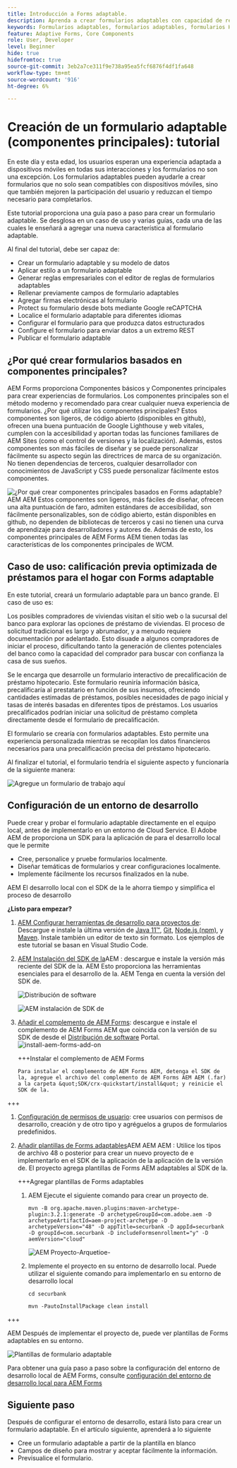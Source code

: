 ```yaml
---
title: Introducción a Forms adaptable.
description: Aprenda a crear formularios adaptables con capacidad de respuesta móvil con nuestro tutorial paso a paso. Estos formularios se adaptan perfectamente a todos los dispositivos, lo que garantiza una experiencia sin problemas.
keywords: Formularios adaptables, formularios adaptables, formularios HTML5
feature: Adaptive Forms, Core Components
role: User, Developer
level: Beginner
hide: true
hidefromtoc: true
source-git-commit: 3eb2a7ce311f9e738a95ea5fcf6876f4df1fa648
workflow-type: tm+mt
source-wordcount: '916'
ht-degree: 6%

---
```



# Creación de un formulario adaptable (componentes principales): tutorial

En este día y esta edad, los usuarios esperan una experiencia adaptada a dispositivos móviles en todas sus interacciones y los formularios no son una excepción. Los formularios adaptables pueden ayudarle a crear formularios que no solo sean compatibles con dispositivos móviles, sino que también mejoren la participación del usuario y reduzcan el tiempo necesario para completarlos.

Este tutorial proporciona una guía paso a paso para crear un formulario adaptable. Se desglosa en un caso de uso y varias guías, cada una de las cuales le enseñará a agregar una nueva característica al formulario adaptable.

Al final del tutorial, debe ser capaz de:

* Crear un formulario adaptable y su modelo de datos
* Aplicar estilo a un formulario adaptable
* Generar reglas empresariales con el editor de reglas de formularios adaptables
* Rellenar previamente campos de formulario adaptables
* Agregar firmas electrónicas al formulario
* Protect su formulario desde bots mediante Google reCAPTCHA
* Localice el formulario adaptable para diferentes idiomas
* Configurar el formulario para que produzca datos estructurados
* Configure el formulario para enviar datos a un extremo REST
* Publicar el formulario adaptable


## ¿Por qué crear formularios basados en componentes principales?

AEM Forms proporciona Componentes básicos y Componentes principales para crear experiencias de formularios. Los componentes principales son el método moderno y recomendado para crear cualquier nueva experiencia de formularios. ¿Por qué utilizar los componentes principales? Estos componentes son ligeros, de código abierto (disponibles en github), ofrecen una buena puntuación de Google Lighthouse y web vitales, cumplen con la accesibilidad y aportan todas las funciones familiares de AEM Sites (como el control de versiones y la localización). Además, estos componentes son más fáciles de diseñar y se puede personalizar fácilmente su aspecto según las directrices de marca de su organización. No tienen dependencias de terceros, cualquier desarrollador con conocimientos de JavaScript y CSS puede personalizar fácilmente estos componentes.

![¿Por qué crear componentes principales basados en Forms adaptable? AEM AEM Estos componentes son ligeros, más fáciles de diseñar, ofrecen una alta puntuación de faro, admiten estándares de accesibilidad, son fácilmente personalizables, son de código abierto, están disponibles en github, no dependen de bibliotecas de terceros y casi no tienen una curva de aprendizaje para desarrolladores y autores de. Además de esto, los componentes principales de AEM Forms AEM tienen todas las características de los componentes principales de WCM.](/help/forms/assets/cc-core-components-benefits.png)

## Caso de uso: calificación previa optimizada de préstamos para el hogar con Forms adaptable

En este tutorial, creará un formulario adaptable para un banco grande. El caso de uso es:

Los posibles compradores de viviendas visitan el sitio web o la sucursal del banco para explorar las opciones de préstamo de viviendas. El proceso de solicitud tradicional es largo y abrumador, y a menudo requiere documentación por adelantado. Esto disuade a algunos compradores de iniciar el proceso, dificultando tanto la generación de clientes potenciales del banco como la capacidad del comprador para buscar con confianza la casa de sus sueños.

Se le encarga que desarrolle un formulario interactivo de precalificación de préstamo hipotecario. Este formulario reuniría información básica, precalificaría al prestatario en función de sus insumos, ofreciendo cantidades estimadas de préstamos, posibles necesidades de pago inicial y tasas de interés basadas en diferentes tipos de préstamos. Los usuarios precalificados podrían iniciar una solicitud de préstamo completa directamente desde el formulario de precalificación.

El formulario se crearía con formularios adaptables. Esto permite una experiencia personalizada mientras se recopilan los datos financieros necesarios para una precalificación precisa del préstamo hipotecario.

Al finalizar el tutorial, el formulario tendría el siguiente aspecto y funcionaría de la siguiente manera:

![Agregue un formulario de trabajo aquí](/help/forms/assets/cc-tutorial-final-form.png)

## Configuración de un entorno de desarrollo

Puede crear y probar el formulario adaptable directamente en el equipo local, antes de implementarlo en un entorno de Cloud Service. El Adobe AEM de proporciona un SDK para la aplicación de para el desarrollo local que le permite

* Cree, personalice y pruebe formularios localmente.
* Diseñar temáticas de formularios y crear configuraciones localmente.
* Implemente fácilmente los recursos finalizados en la nube.

AEM El desarrollo local con el SDK de la le ahorra tiempo y simplifica el proceso de desarrollo


**¿Listo para empezar?**

1. [AEM Configurar herramientas de desarrollo para proyectos de](/help/forms/setup-local-development-environment.md#set-up-development-tools-for-aem-projects): Descargue e instale la última versión de [Java 11™](https://experienceleague.adobe.com/docs/experience-manager-learn/cloud-service/local-development-environment-set-up/development-tools.html?lang=es#local-development-environment-set-up), [Git](https://experienceleague.adobe.com/docs/experience-manager-learn/cloud-service/local-development-environment-set-up/development-tools.html?lang=es#install-git), [Node.js (npm)](https://experienceleague.adobe.com/docs/experience-manager-learn/cloud-service/local-development-environment-set-up/development-tools.html?lang=es#node-js), y [Maven](https://experienceleague.adobe.com/docs/experience-manager-learn/cloud-service/local-development-environment-set-up/development-tools.html?lang=es#install-maven). Instale también un editor de texto sin formato. Los ejemplos de este tutorial se basan en Visual Studio Code.

1. [AEM Instalación del SDK de la](/help/forms/setup-local-development-environment.md#set-up-local-experience-manager-environment-for-development)AEM : descargue e instale la versión más reciente del SDK de la. AEM Esto proporciona las herramientas esenciales para el desarrollo de la. AEM Tenga en cuenta la versión del SDK de.

   ![Distribución de software](/help/forms/assets/software-distribution.png)

   ![AEM instalación de SDK de](/help/forms/assets/start-aem-sdk.png)

1. [Añadir el complemento de AEM Forms](/help/forms/setup-local-development-environment.md#add-forms-archive-to-local-author-and-publish-instances-and-configure-forms-specific-users): descargue e instale el complemento de AEM Forms AEM que coincida con la versión de su SDK de desde el [Distribución de software](https://experience.adobe.com/#/downloads) Portal.
   ![install-aem-forms-add-on](/help/forms/assets/install-aem-forms-add-on.png)

   +++Instalar el complemento de AEM Forms

       Para instalar el complemento de AEM Forms AEM, detenga el SDK de la, agregue el archivo del complemento de AEM Forms AEM AEM (.far) a la carpeta &quot;SDK/crx-quickstart/install&quot; y reinicie el SDK de la.
   
+++

1. [Configuración de permisos de usuario](/help/forms/setup-local-development-environment.md#configure-users-and-permissions): cree usuarios con permisos de desarrollo, creación y de otro tipo y agréguelos a grupos de formularios predefinidos.


1. [Añadir plantillas de Forms adaptables](/help/forms/setup-local-development-environment.md#set-up-a-development-project-for-forms-based-on-experience-manager-archetype)AEM AEM AEM : Utilice los tipos de archivo 48 o posterior para crear un nuevo proyecto de e implementarlo en el SDK de la aplicación de la aplicación de la versión de. El proyecto agrega plantillas de Forms AEM adaptables al SDK de la.

   +++Agregar plantillas de Forms adaptables

   1. AEM Ejecute el siguiente comando para crear un proyecto de.

      ```
      mvn -B org.apache.maven.plugins:maven-archetype-plugin:3.2.1:generate -D archetypeGroupId=com.adobe.aem -D archetypeArtifactId=aem-project-archetype -D archetypeVersion="48" -D appTitle=securbank -D appId=securbank -D groupId=com.securbank -D includeFormsenrollment="y" -D aemVersion="cloud"
      ```

      ![AEM Proyecto-Arquetioe-](/help/forms/assets/aem-archetype-project.png)

   1. Implemente el proyecto en su entorno de desarrollo local. Puede utilizar el siguiente comando para implementarlo en su entorno de desarrollo local

      ```
      cd securbank
      
      mvn -PautoInstallPackage clean install
      ```

+++

   AEM Después de implementar el proyecto de, puede ver plantillas de Forms adaptables en su entorno.

   ![Plantillas de formulario adaptable](/help/forms/assets/adaptive-forms-templates.png)

Para obtener una guía paso a paso sobre la configuración del entorno de desarrollo local de AEM Forms, consulte [configuración del entorno de desarrollo local para AEM Forms](/help/forms/setup-local-development-environment.md)



## Siguiente paso

Después de configurar el entorno de desarrollo, estará listo para crear un formulario adaptable. En el artículo siguiente, aprenderá a lo siguiente

* Cree un formulario adaptable a partir de la plantilla en blanco
* Campos de diseño para mostrar y aceptar fácilmente la información.
* Previsualice el formulario.

<!-- 

### Step 2: Create Form Data Model

A form data model lets you connect an adaptive form to disparate data sources. For example, AEM user profile, RESTful web services, SOAP-based web services, OData services, and relational databases. You can use the form data model with an adaptive form to retrieve, update, delete, and add data to connected data sources.

Goals of article:

* Create the form data model using Rest endpoint.
* Add data model objects so you can form the data model.
* Configure read and write services for the form data model.
* Test form data model and configured services with test data.

### Step 4: Apply rules to adaptive form fields

AEM Forms provide an editor to write rules on adaptive form objects. These rules define actions to trigger on form objects based on preset conditions, user inputs, and user actions on the form. It helps ensure accuracy and speeds up the form-filling experience.

Goals:

* Create and apply rules to adaptive form fields.
* Use rules to trigger form data model services to update the data to database.

### Step 5: Style your adaptive form

Adaptive forms provide OOTB themes and allows you to customize an existing theme to make a brand specific theme. 


A theme contains styling details for components and panels, and you can reuse a theme in different forms. Styles include properties such as background colors, state colors, transparency, alignment, and size. When you apply the theme to your form, the specified style reflects on corresponding components of your form.

Goals:

* Apply an out of the box theme to an adaptive form.
* Create your brand specific theme.


### Step 6: Publish your adaptive form

You can publish adaptive forms as a stand-alone form (single page application), include in AEM Sites page, or include in a non-AEM Sites page.

Goals:

* Publish the adaptive form as an AEM Page.
* Embed the adaptive form in an AEM Sites Page.
* Embed the adaptive form in an external webpage (a non-AEM webpage hosted outside AEM).

-->